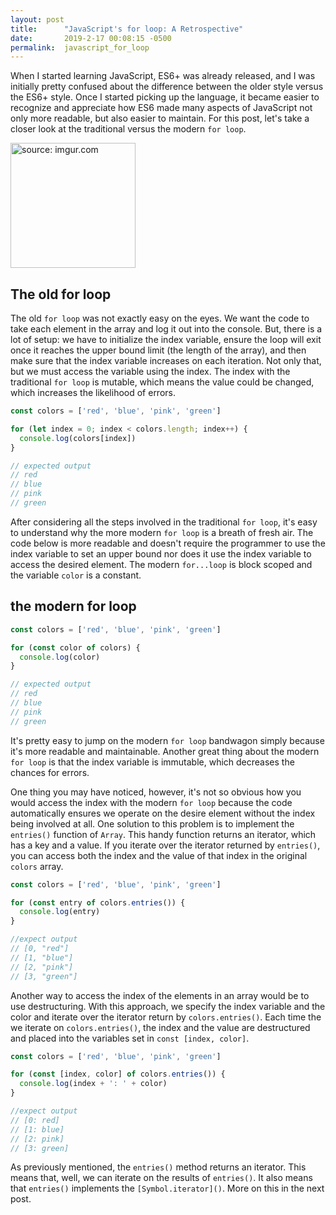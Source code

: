 ```yaml
---
layout: post
title:      "JavaScript's for loop: A Retrospective"
date:       2019-2-17 00:08:15 -0500
permalink:  javascript_for_loop
---
```


When I started learning JavaScript, ES6+ was already released, and I was initially pretty confused about the difference between the older style versus the ES6+ style. Once I started picking up the language, it became easier to recognize and appreciate how ES6 made many aspects of JavaScript not only more readable, but also easier to maintain. For this post, let's take a closer look at the traditional versus the modern `for loop`.

<img src="https://i.imgur.com/PkqpWMk.png" title="source: imgur.com" width="200" class="img-responsive">

## The old for loop
The old `for loop` was not exactly easy on the eyes. We want the code to take each element in the array and log it out into the console. But, there is a lot of setup: we have to initialize the index variable, ensure the loop will exit once it reaches the upper bound limit (the length of the array), and then make sure that the index variable increases on each iteration. Not only that, but we must access the variable using the index. The index with the traditional `for loop` is mutable, which means the value could be changed, which increases the likelihood of errors.

```javascript
const colors = ['red', 'blue', 'pink', 'green']

for (let index = 0; index < colors.length; index++) {
  console.log(colors[index])
}

// expected output
// red
// blue
// pink
// green
```
After considering all the steps involved in the traditional `for loop`, it's easy to understand why the more modern `for loop` is a breath of fresh air. The code below is more readable and doesn't require the programmer to use the index variable to set an upper bound nor does it use the index variable to access the desired element. The modern `for...loop` is block scoped and the variable `color` is a constant.

## the modern for loop
```javascript
const colors = ['red', 'blue', 'pink', 'green']

for (const color of colors) {
  console.log(color)
}

// expected output
// red
// blue
// pink
// green
```

It's pretty easy to jump on the modern `for loop` bandwagon simply because it's more readable and maintainable. Another great thing about the modern `for loop` is that the index variable is immutable, which decreases the chances for errors. 

One thing you may have noticed, however, it's not so obvious how you would access the index with the modern `for loop` because the code automatically ensures we operate on the desire element without the index being involved at all. One solution to this problem is to implement the `entries()` function of `Array`. This handy function returns an iterator, which has a key and a value. If you iterate over the iterator returned by `entries()`, you can access both the index and the value of that index in the original `colors` array. 

```javascript
const colors = ['red', 'blue', 'pink', 'green']

for (const entry of colors.entries()) {
  console.log(entry)
}

//expect output
// [0, "red"]
// [1, "blue"]
// [2, "pink"]
// [3, "green"]
```

Another way to access the index of the elements in an array would be to use destructuring. With this approach, we specify the index variable and the color and iterate over the iterator return by `colors.entries()`. Each time the we iterate on `colors.entries()`, the index and the value are destructured and placed into the variables set in `const [index, color]`.

```javascript
const colors = ['red', 'blue', 'pink', 'green']

for (const [index, color] of colors.entries()) {
  console.log(index + ': ' + color)
}

//expect output
// [0: red]
// [1: blue]
// [2: pink]
// [3: green]
```

As previously mentioned, the `entries()` method returns an iterator. This means that, well, we can iterate on the results of `entries()`. It also means that `entries()` implements the `[Symbol.iterator]()`. More on this in the next post.

